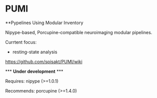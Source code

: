 # PUMI
**Pypelines Using Modular Inventory

Nipype-based, Porcupine-compatible neuroimaging modular pipelines.

Currtent focus:
- resting-state analysis

https://github.com/spisakt/PUMI/wiki

*** **Under development** ***

Requires:
nipype (>=1.0.1)

Recommends:
porcupine (>=1.4.0)
